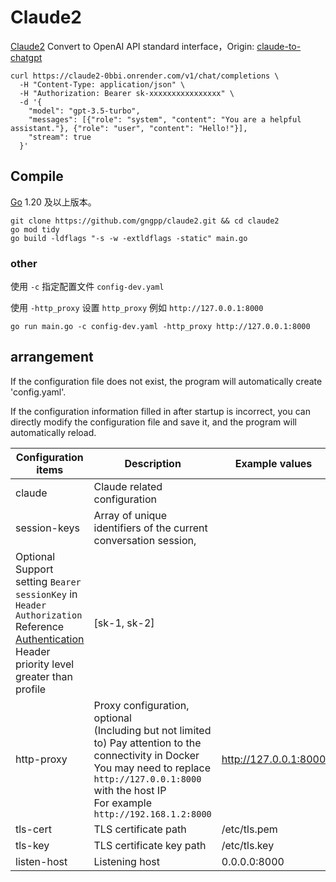 # Claude2

[Claude2](https://claude.ai) Convert to OpenAI API standard interface，Origin: [claude-to-chatgpt](https://github.com/oldweipro/claude-to-chatgpt)

```shell
curl https://claude2-0bbi.onrender.com/v1/chat/completions \
  -H "Content-Type: application/json" \
  -H "Authorization: Bearer sk-xxxxxxxxxxxxxxxx" \
  -d '{
    "model": "gpt-3.5-turbo",
    "messages": [{"role": "system", "content": "You are a helpful assistant."}, {"role": "user", "content": "Hello!"}],
    "stream": true
  }'
```

## Compile

[Go](https://go.dev/dl/) 1.20 及以上版本。

```
git clone https://github.com/gngpp/claude2.git && cd claude2
go mod tidy
go build -ldflags "-s -w -extldflags -static" main.go
```

### other

使用 `-c` 指定配置文件 `config-dev.yaml`

使用 `-http_proxy` 设置 `http_proxy` 例如 `http://127.0.0.1:8000`

```shell
go run main.go -c config-dev.yaml -http_proxy http://127.0.0.1:8000
```

## arrangement

If the configuration file does not exist, the program will automatically create 'config.yaml'.

If the configuration information filled in after startup is incorrect, you can directly modify the configuration file and save it, and the program will automatically reload.

| Configuration items            | Description                                                                                                                                                                                   | Example values                  |
|----------------|----------------------------------------------------------------------------------------------------------------------------------------------------------------------------------------|-----------------------|  
| claude         | Claude related configuration                                                                                                                                                                           |                       |
| session-keys | Array of unique identifiers of the current conversation session,
Optional<br/>Support setting `Bearer sessionKey` in `Header Authorization`<br/>Reference [Authentication](https://platform.openai.com/docs/api-reference/authentication)<br/>Header priority level greater than profile | [sk-1, sk-2]          | 
| http-proxy     | Proxy configuration, optional<br/>(Including but not limited to) Pay attention to the connectivity in Docker<br/>You may need to replace `http://127.0.0.1:8000` with the host IP<br/>For example` http://192.168.1.2:8000`                            | http://127.0.0.1:8000 |
| tls-cert     | TLS certificate path                                                                        | /etc/tls.pem |
| tls-key     | TLS certificate key path                                                                      | /etc/tls.key |
| listen-host     | Listening host                                                                     | 0.0.0.0:8000 |
